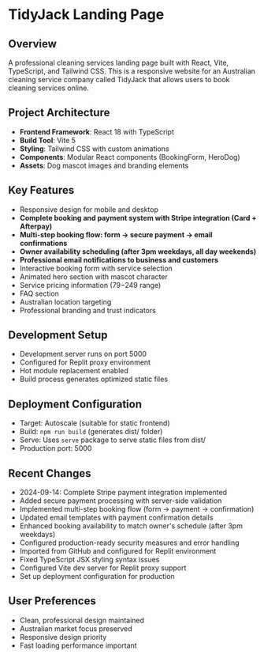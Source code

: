# TidyJack Landing Page

## Overview
A professional cleaning services landing page built with React, Vite, TypeScript, and Tailwind CSS. This is a responsive website for an Australian cleaning service company called TidyJack that allows users to book cleaning services online.

## Project Architecture
- **Frontend Framework**: React 18 with TypeScript
- **Build Tool**: Vite 5
- **Styling**: Tailwind CSS with custom animations
- **Components**: Modular React components (BookingForm, HeroDog)
- **Assets**: Dog mascot images and branding elements

## Key Features
- Responsive design for mobile and desktop
- **Complete booking and payment system with Stripe integration (Card + Afterpay)**
- **Multi-step booking flow: form → secure payment → email confirmations**
- **Owner availability scheduling (after 3pm weekdays, all day weekends)**
- **Professional email notifications to business and customers**
- Interactive booking form with service selection
- Animated hero section with mascot character
- Service pricing information ($79-$249 range)
- FAQ section
- Australian location targeting
- Professional branding and trust indicators

## Development Setup
- Development server runs on port 5000
- Configured for Replit proxy environment
- Hot module replacement enabled
- Build process generates optimized static files

## Deployment Configuration
- Target: Autoscale (suitable for static frontend)
- Build: `npm run build` (generates dist/ folder)
- Serve: Uses `serve` package to serve static files from dist/
- Production port: 5000

## Recent Changes
- 2024-09-14: Complete Stripe payment integration implemented
- Added secure payment processing with server-side validation
- Implemented multi-step booking flow (form → payment → confirmation)
- Updated email templates with payment confirmation details
- Enhanced booking availability to match owner's schedule (after 3pm weekdays)
- Configured production-ready security measures and error handling
- Imported from GitHub and configured for Replit environment
- Fixed TypeScript JSX styling syntax issues
- Configured Vite dev server for Replit proxy support
- Set up deployment configuration for production

## User Preferences
- Clean, professional design maintained
- Australian market focus preserved
- Responsive design priority
- Fast loading performance important